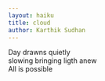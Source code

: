 ```yaml
---
layout: haiku
title: cloud
author: Karthik Sudhan
---
```


Day drawns quietly<br>
slowing bringing ligth anew<br>
All is possible<br>
